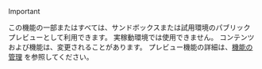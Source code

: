 > [!IMPORTANT]
> この機能の一部またはすべては、サンドボックスまたは試用環境のパブリック プレビューとして利用できます。 実稼動環境では使用できません。 コンテンツおよび機能は、変更されることがあります。 プレビュー機能の詳細は、[機能の管理](../hr-admin-manage-features.md) を参照してください。